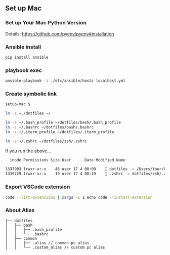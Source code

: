 ## Set up Mac

### Set up Your Mac Python Version

Details: https://github.com/pyenv/pyenv#installation

### Ansible install

```bash
pip install ansible
```

### playbook exec
```bash
ansible-playbook -i ./etc/ansible/hosts localhost.yml
```

### Create symbolic link
```bash
setup-mac $ 

ln -s ~./dotfiles ~/

ln -s ~/.bash_profile ~/dotfiles/bash/.bash_profile
ln -s ~/.bashrc ~/dotfiles/bash/.bashrc
ln -s ~/.iterm_profile ~/dotfiles/.iterm_profile

ln -s ~/.zshrc ~/dotfiles/zsh/.zshrc
```


If you run the above...

```bash
  inode Permissions Size User      Date Modified Name

1337903 lrwxr-xr-x    46 user 17 4 00:09     dotfiles -> /Users/Your/Repository/setup-mac/dotfiles
1339729 lrwxr-xr-x    19 user 17 4 00:19     .zshrc -> dotfiles/zsh/.zshrc
```

### Export VSCode extension

```bash
code --list-extensions | xargs -L 1 echo code --install-extension
```

### About Alias

```
├── dotfiles
│   ├── bash
│   │   ├── .bash_profile
│   │   └── .bashrc
│   ├── common
│   │   ├── .alias // common pc alias
│   │   └── .custom_alias // custom pc alias
```